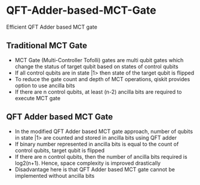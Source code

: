 # QFT-Adder-based-MCT-Gate
Efficient QFT Adder based MCT gate


## Traditional MCT Gate

+ MCT Gate (Multi-Controller Tofolli) gates are multi qubit gates which change the status of target qubit based on states of control qubits
+ If all control qubits are in state |1> then state of the target qubit is flipped
+ To reduce the gate count and depth of MCT operations, qiskit provides option to use ancilla bits
+ If there are n control qubits, at least (n-2) ancilla bits are required to execute MCT gate

## QFT Adder based MCT Gate
+ In the modified QFT Adder based MCT gate approach, number of qubits in state |1> are counted and stored in ancilla bits using QFT adder
+ If binary number represented in ancilla bits is equal to the count of control qubits, target qubit is flipped
+ If there are n control qubits, then the number of ancilla bits required is log2(n+1). Hence, space complexity is improved drastically
+ Disadvantage here is that QFT Adder based MCT gate cannot be implemented without ancilla bits
